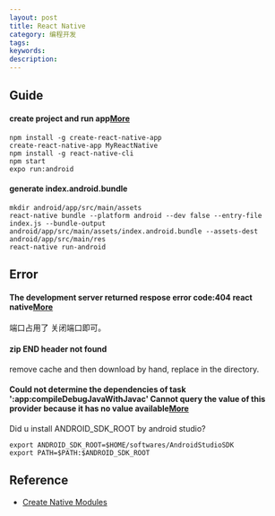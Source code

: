 ```yaml
---
layout: post
title: React Native
category: 编程开发
tags: 
keywords: 
description: 
---
```



## Guide

#### create project and run app[More](https://www.tutorialspoint.com/react_native/react_native_quick_guide.htm)


```
npm install -g create-react-native-app
create-react-native-app MyReactNative
npm install -g react-native-cli
npm start
expo run:android
```

#### generate index.android.bundle

```
mkdir android/app/src/main/assets
react-native bundle --platform android --dev false --entry-file index.js --bundle-output android/app/src/main/assets/index.android.bundle --assets-dest android/app/src/main/res
react-native run-android
```

## Error

#### The development server returned respose error code:404 react native[More](https://stackoverflow.com/questions/46773509/the-development-server-returned-respose-error-code404-react-native)

端口占用了 关闭端口即可。

#### zip END header not found

remove cache and then download by hand, replace in the directory.


#### Could not determine the dependencies of task ':app:compileDebugJavaWithJavac' Cannot query the value of this provider because it has no value available[More](https://github.com/expo/expo/issues/15183)

Did u install ANDROID_SDK_ROOT by android studio?

```
export ANDROID_SDK_ROOT=$HOME/softwares/AndroidStudioSDK
export PATH=$PATH:$ANDROID_SDK_ROOT
```

## Reference

* [Create Native Modules](https://facebook.github.io/react-native/docs/native-modules-android)
